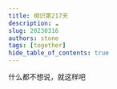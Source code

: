 ```yaml
---
title: 相识第217天
description: ☁️️
slug: 20230316
authors: stone
tags: [together]
hide_table_of_contents: true
---
```

    
什么都不想说，就这样吧